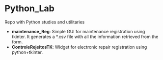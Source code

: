 # Python_Lab


Repo with Python studies and utilitaries

* **maintenance_Reg**: Simple GUI for maintenance registration using tkinter. It generates a *.csv file with all the information retrieved from the form.
* **ControleRejeitosTK**: Widget for electronic repair registration using python+tkinter.
